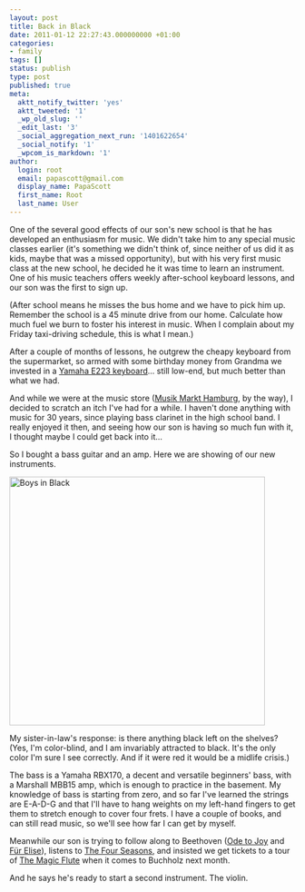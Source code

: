```yaml
---
layout: post
title: Back in Black
date: 2011-01-12 22:27:43.000000000 +01:00
categories:
- family
tags: []
status: publish
type: post
published: true
meta:
  aktt_notify_twitter: 'yes'
  aktt_tweeted: '1'
  _wp_old_slug: ''
  _edit_last: '3'
  _social_aggregation_next_run: '1401622654'
  _social_notify: '1'
  _wpcom_is_markdown: '1'
author:
  login: root
  email: papascott@gmail.com
  display_name: PapaScott
  first_name: Root
  last_name: User
---
```

<p>One of the several good effects of our son's new school is that he has developed an enthusiasm for music. We didn't take him to any special music classes earlier (it's something we didn't think of, since neither of us did it as kids, maybe that was a missed opportunity), but with his very first music class at the new school, he decided he it was time to learn an instrument. One of his music teachers offers weekly after-school keyboard lessons, and our son was the first to sign up.</p>
<p>(After school means he misses the bus home and we have to pick him up. Remember the school is a 45 minute drive from our home. Calculate how much fuel we burn to foster his interest in music. When I complain about my Friday taxi-driving schedule, this is what I mean.)</p>
<p>After a couple of months of lessons, he outgrew the cheapy keyboard from the supermarket, so armed with some birthday money from Grandma we invested in a <a href="http://usa.yamaha.com/products/musical-instruments/keyboards/digitalkeyboards/portable_keyboards/psr-e223/">Yamaha E223 keyboard</a>... still low-end, but much better than what we had.</p>
<p>And while we were at the music store (<a href="http://www.musikmarkthamburg.de/">Musik Markt Hamburg</a>, by the way), I decided to scratch an itch I've had for a while. I haven't done anything with music for 30 years, since playing bass clarinet in the high school band. I really enjoyed it then, and seeing how our son is having so much fun with it, I thought maybe I could get back into it...</p>
<p>So I bought a bass guitar and an amp. Here we are showing of our new instruments.</p>
<p><img src="https://res.cloudinary.com/papascott/image/upload/wordpress/wp-content/uploads/2011/01/Foto-3.jpg" alt="Boys in Black" border="0" width="450" height="438" /></p>
<p>My sister-in-law's response: is there anything black left on the shelves? (Yes, I'm color-blind, and I am invariably attracted to black. It's the only color I'm sure I see correctly. And if it were red it would be a midlife crisis.)</p>
<p>The bass is a Yamaha RBX170, a decent and versatile beginners' bass, with a Marshall MBB15 amp, which is enough to practice in the basement. My knowledge of bass is starting from zero, and so far I've learned the strings are E-A-D-G and that I'll have to hang weights on my left-hand fingers to get them to stretch enough to cover four frets. I have a couple of books, and can still read music, so we'll see how far I can get by myself.</p>
<p>Meanwhile our son is trying to follow along to Beethoven (<a href="http://en.wikipedia.org/wiki/Ode_to_Joy">Ode to Joy</a> and <a href="http://en.wikipedia.org/wiki/F%C3%BCr_Elise">Für Elise</a>), listens to <a href="http://en.wikipedia.org/wiki/The_Four_Seasons_(Vivaldi)">The Four Seasons</a>, and insisted we get tickets to a tour of <a href="http://en.wikipedia.org/wiki/The_Magic_Flute">The Magic Flute</a> when it comes to Buchholz next month.</p>
<p>And he says he's ready to start a second instrument. The violin.</p>
